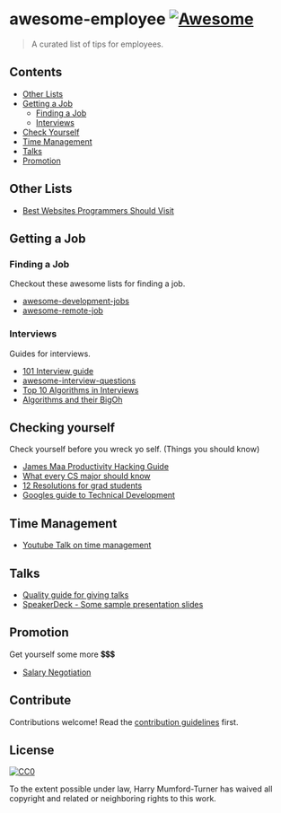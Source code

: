 # awesome-employee [![Awesome](https://cdn.rawgit.com/sindresorhus/awesome/d7305f38d29fed78fa85652e3a63e154dd8e8829/media/badge.svg)](https://github.com/sindresorhus/awesome)

> A curated list of tips for employees.


## Contents

- [Other Lists](#other-lists)
- [Getting a Job](#getting-a-job)
  - [Finding a Job](#finding-a-job)
  - [Interviews](#interviews)
- [Check Yourself](#checking-yourself)
- [Time Management](#time-management)
- [Talks](#talks)
- [Promotion](#promotion)

## Other Lists

- [Best Websites Programmers Should Visit](https://github.com/sdmg15/Best-websites-a-programmer-should-visit/blob/master/README.md)

## Getting a Job

### Finding a Job

Checkout these awesome lists for finding a job.

- [awesome-development-jobs](https://github.com/neutraltone/awesome-development-jobs)
- [awesome-remote-job](https://github.com/lukasz-madon/awesome-remote-job)


### Interviews

Guides for interviews.

- [101 Interview guide](https://github.com/andreis/interview)
- [awesome-interview-questions](https://github.com/MaximAbramchuck/awesome-interview-questions)
- [Top 10 Algorithms in Interviews](http://www.programcreek.com/2012/11/top-10-algorithms-for-coding-interview/)
- [Algorithms and their BigOh](http://www.bradoncode.com/blog/2012/04/big-o-algorithm-examples-in-javascript.html)

## Checking yourself

Check yourself before you wreck yo self. (Things you should know)

- [James Maa Productivity Hacking Guide](http://www.jamesmaa.com/2012/12/02/james-maas-productivity-hacking-guide/)
- [What every CS major should know](http://matt.might.net/articles/what-cs-majors-should-know/)
- [12 Resolutions for grad students](http://matt.might.net/articles/grad-student-resolutions/)
- [Googles guide to Technical Development](https://www.google.com/about/careers/students/guide-to-technical-development.html)

## Time Management

- [Youtube Talk on time management](https://www.youtube.com/watch?v=oTugjssqOT0)

## Talks

- [Quality guide for giving talks](http://speaking.io/)
- [SpeakerDeck - Some sample presentation slides](https://speakerdeck.com/)


## Promotion

Get yourself some more 💲💲💲

- [Salary Negotiation](https://fearlesssalarynegotiation.com/)


## Contribute

Contributions welcome! Read the [contribution guidelines](contributing.md) first.


## License

[![CC0](http://mirrors.creativecommons.org/presskit/buttons/88x31/svg/cc-zero.svg)](http://creativecommons.org/publicdomain/zero/1.0)

To the extent possible under law, Harry Mumford-Turner has waived all copyright and
related or neighboring rights to this work.
